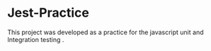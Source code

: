 # Jest-Practice
This project was developed as a practice for the javascript unit and Integration testing .
